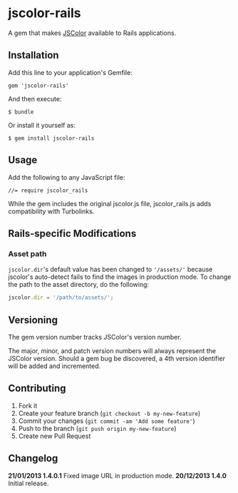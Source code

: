 # jscolor-rails

A gem that makes [JSColor](http://jscolor.com/) available to Rails applications.

## Installation

Add this line to your application's Gemfile:

    gem 'jscolor-rails'

And then execute:

    $ bundle

Or install it yourself as:

    $ gem install jscolor-rails

## Usage

Add the following to any JavaScript file:

    //= require jscolor_rails
    
While the gem includes the original jscolor.js file, jscolor_rails.js adds compatibility with Turbolinks.
    
## Rails-specific Modifications
    
### Asset path

`jscolor.dir`'s default value has been changed to `'/assets/'` because jscolor's auto-detect fails to find the images in production mode. To change the path to the asset directory, do the following:

````javascript
jscolor.dir = '/path/to/assets/';
````

## Versioning

The gem version number tracks JSColor's version number.

The major, minor, and patch version numbers will always represent the JSColor version. Should a gem bug be discovered, a 4th version identifier will be added and incremented.

## Contributing

1. Fork it
2. Create your feature branch (`git checkout -b my-new-feature`)
3. Commit your changes (`git commit -am 'Add some feature'`)
4. Push to the branch (`git push origin my-new-feature`)
5. Create new Pull Request

## Changelog

__21/01/2013 1.4.0.1__ Fixed image URL in production mode.
__20/12/2013 1.4.0__ Initial release.
